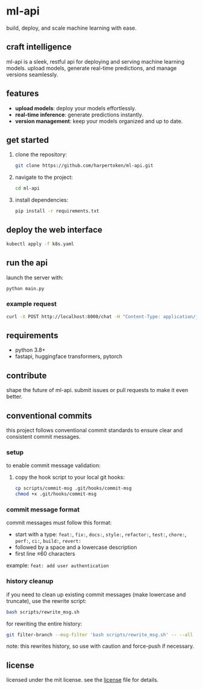 # ml-api  
build, deploy, and scale machine learning with ease.  

## craft intelligence  
ml-api is a sleek, restful api for deploying and serving machine learning models. upload models, generate real-time predictions, and manage versions seamlessly.  

## features  
- **upload models**: deploy your models effortlessly.  
- **real-time inference**: generate predictions instantly.  
- **version management**: keep your models organized and up to date.  

## get started  
1. clone the repository:  
   ```bash  
   git clone https://github.com/harpertoken/ml-api.git  
   ```

2. navigate to the project:

   ```bash
   cd ml-api  
   ```
3. install dependencies:

   ```bash
   pip install -r requirements.txt  
   ```

## deploy the web interface

```bash
kubectl apply -f k8s.yaml
```

## run the api

launch the server with:

```bash
python main.py  
```

### example request

```bash
curl -X POST http://localhost:8000/chat -H "Content-Type: application/json" -d '{"prompt": "Hello, world!"}'
```

## requirements

* python 3.8+
* fastapi, huggingface transformers, pytorch

## contribute

shape the future of ml-api. submit issues or pull requests to make it even better.

## conventional commits

this project follows conventional commit standards to ensure clear and consistent commit messages.

### setup

to enable commit message validation:

1. copy the hook script to your local git hooks:

   ```bash
   cp scripts/commit-msg .git/hooks/commit-msg
   chmod +x .git/hooks/commit-msg
   ```

### commit message format

commit messages must follow this format:

* start with a type: `feat:`, `fix:`, `docs:`, `style:`, `refactor:`, `test:`, `chore:`, `perf:`, `ci:`, `build:`, `revert:`
* followed by a space and a lowercase description
* first line ≤60 characters

example: `feat: add user authentication`

### history cleanup

if you need to clean up existing commit messages (make lowercase and truncate), use the rewrite script:

```bash
bash scripts/rewrite_msg.sh
```

for rewriting the entire history:

```bash
git filter-branch --msg-filter 'bash scripts/rewrite_msg.sh' -- --all
```

note: this rewrites history, so use with caution and force-push if necessary.

## license

licensed under the mit license. see the [license](license) file for details.
